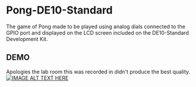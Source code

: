 # Pong-DE10-Standard
The game of Pong made to be played using analog dials connected to the GPIO port and displayed on the LCD screen included on the DE10-Standard Development Kit.

## DEMO
Apologies the lab room this was recorded in didn't produce the best quality.
[![IMAGE ALT TEXT HERE](https://img.youtube.com/vi/UBBj8dMGoc0/0.jpg)](https://www.youtube.com/watch?v=UBBj8dMGoc0)
